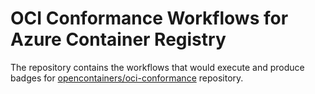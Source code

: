 # OCI Conformance Workflows for Azure Container Registry

The repository contains the workflows that would execute and produce badges
for [opencontainers/oci-conformance][oci-conformance] repository.


[oci-conformance]: https://github.com/opencontainers/oci-conformance
